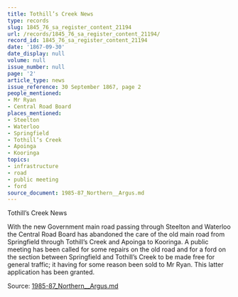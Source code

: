 ```yaml
---
title: Tothill’s Creek News
type: records
slug: 1845_76_sa_register_content_21194
url: /records/1845_76_sa_register_content_21194/
record_id: 1845_76_sa_register_content_21194
date: '1867-09-30'
date_display: null
volume: null
issue_number: null
page: '2'
article_type: news
issue_reference: 30 September 1867, page 2
people_mentioned:
- Mr Ryan
- Central Road Board
places_mentioned:
- Steelton
- Waterloo
- Springfield
- Tothill’s Creek
- Apoinga
- Kooringa
topics:
- infrastructure
- road
- public meeting
- ford
source_document: 1985-87_Northern__Argus.md
---
```


Tothill’s Creek News

With the new Government main road passing through Steelton and Waterloo the Central Road Board has abandoned the care of the old main road from Springfield through Tothill’s Creek and Apoinga to Kooringa.  A public meeting has been called for some repairs on the old road and for a ford on the section between Springfield and Tothill’s Creek to be made free for general traffic; it having for some reason been sold to Mr Ryan.  This latter application has been granted.

Source: [1985-87_Northern__Argus.md](/downloads/markdown/1985-87_Northern__Argus.md)
